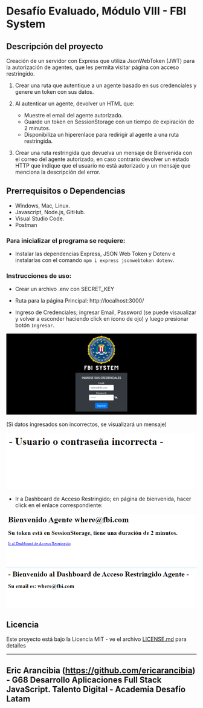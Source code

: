 # Desafío Evaluado, Módulo VIII - FBI System

## Descripción del proyecto

Creación de un servidor con Express que utiliza JsonWebToken (JWT) para la autorización de agentes, que les permita visitar página con acceso restringido.

1. Crear una ruta que autentique a un agente basado en sus credenciales y genere un token con sus datos.

2. Al autenticar un agente, devolver un HTML que:
    - Muestre el email del agente autorizado.
    - Guarde un token en SessionStorage con un tiempo de expiración de 2 minutos.
    - Disponibiliza un hiperenlace para redirigir al agente a una ruta restringida.

3. Crear una ruta restringida que devuelva un mensaje de Bienvenida con el correo del agente autorizado, en caso contrario devolver un estado HTTP que indique que el usuario no está autorizado y un mensaje que menciona la descripción del error.

## Prerrequisitos o Dependencias
- Windows, Mac, Linux.
- Javascript, Node.js, GitHub.
- Visual Studio Code.
- Postman

### Para inicializar el programa se requiere:

- Instalar las dependencias Express, JSON Web Token y Dotenv e instalarlas con el comando `npm i express jsonwebtoken dotenv`.

### Instrucciones de uso:

- Crear un archivo .env con SECRET_KEY

- Ruta para la página Principal: http://localhost:3000/

- Ingreso de Credenciales; ingresar Email, Password (se puede visaualizar y volver a esconder haciendo click en ícono de ojo) y luego presionar botón `Ingresar`.

![Imagen](/assets/img/inicio.png)

(Si datos ingresados son incorrectos, se visualizará un mensaje)

![Imagen](/assets/img/mensaje_error.png)


- Ir a Dashboard de Acceso Restringido; en página de bienvenida, hacer click en el enlace correspondiente:

![Imagen](/assets/img/bienvenida.png)
![Imagen](/assets/img/dashboard.png)


## Licencia

Este proyecto está bajo la Licencia MIT - ve el archivo [LICENSE.md](LICENSE) para detalles

------------------------------------------------------------------------------------------------------------------------------------

## Eric Arancibia (https://github.com/ericarancibia) - G68 Desarrollo Aplicaciones Full Stack JavaScript. Talento Digital - Academia Desafío Latam